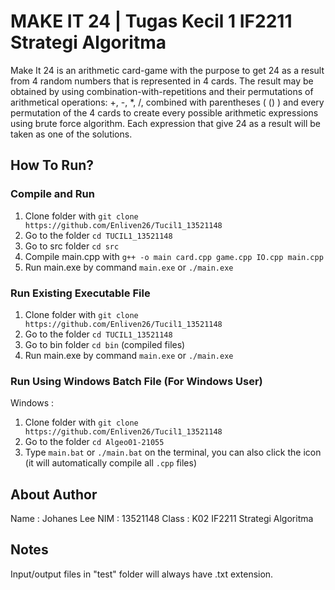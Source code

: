 # MAKE IT 24 | Tugas Kecil 1 IF2211 Strategi Algoritma
Make It 24 is an arithmetic card-game with the purpose to get 24 as a result from 4 random numbers that is represented in 4 cards. The result may be obtained by using combination-with-repetitions and their permutations of arithmetical operations: +, -, *, /, combined with parentheses ( () ) and every permutation of the 4 cards to create every possible arithmetic expressions using brute force algorithm. Each expression that give 24 as a result will be taken as one of the solutions.

## How To Run?

### Compile and Run
1. Clone folder with `git clone https://github.com/Enliven26/Tucil1_13521148`
2. Go to the folder `cd TUCIL1_13521148`
3. Go to src folder `cd src`
4. Compile main.cpp with `g++ -o main card.cpp game.cpp IO.cpp main.cpp`
5. Run main.exe by command `main.exe` or `./main.exe`

### Run Existing Executable File

1. Clone folder with `git clone https://github.com/Enliven26/Tucil1_13521148`
2. Go to the folder `cd TUCIL1_13521148`
3. Go to bin folder `cd bin` (compiled files)
4. Run main.exe by command `main.exe` or `./main.exe`

### Run Using Windows Batch File (For Windows User)

Windows :
1. Clone folder with `git clone https://github.com/Enliven26/Tucil1_13521148`
2. Go to the folder `cd Algeo01-21055`
3. Type `main.bat` or `./main.bat` on the terminal, you can also click the icon (it will automatically compile all `.cpp` files)

## About Author
Name : Johanes Lee
NIM : 13521148
Class : K02 IF2211 Strategi Algoritma

## Notes
Input/output files in "test" folder will always have .txt extension.


